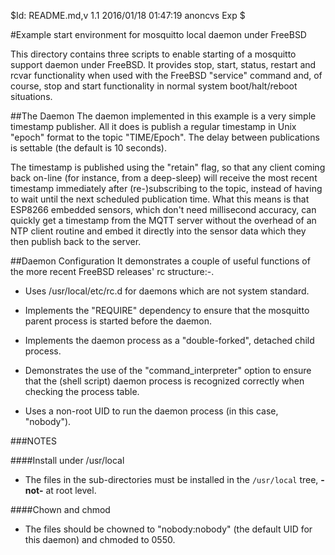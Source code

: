 
$Id: README.md,v 1.1 2016/01/18 01:47:19 anoncvs Exp $

#Example start environment for mosquitto local daemon under FreeBSD

This directory contains three scripts to enable starting of a
mosquitto support daemon under FreeBSD.  It provides stop, start,
status, restart and rcvar functionality when used with the
FreeBSD "service" command and, of course, stop and start
functionality in normal system boot/halt/reboot situations.


##The Daemon
The daemon implemented in this example is a very simple
timestamp publisher.  All it does is publish a regular timestamp
in Unix "epoch" format to the topic "TIME/Epoch".  The delay
between publications is settable (the default is 10 seconds).

The timestamp is published using the "retain" flag, so
that any client coming back on-line (for instance, from a
deep-sleep) will receive the most recent timestamp immediately
after (re-)subscribing to the topic, instead of having to wait
until the next scheduled publication time.  What this means is
that ESP8266 embedded sensors, which don't need millisecond
accuracy, can quickly get a timestamp from the MQTT server
without the overhead of an NTP client routine and embed it
directly into the sensor data which they then publish back to the
server. 


##Daemon Configuration
It demonstrates a couple of useful functions of the more recent FreeBSD releases' rc structure:-.

- Uses /usr/local/etc/rc.d for daemons which are not system standard.

- Implements the "REQUIRE" dependency to ensure that the mosquitto parent process is started before the daemon.

- Implements the daemon process as a "double-forked", detached child process.

- Demonstrates the use of the "command_interpreter" option to ensure that the (shell script) daemon process is recognized correctly when checking the process table.

- Uses a non-root UID to run the daemon process (in this case, "nobody").


###NOTES

####Install under /usr/local
- The files in the sub-directories must be installed in the <code>/usr/local</code> tree, **-not-** at root level.

####Chown and chmod
- The files should be chowned to "nobody:nobody" (the default UID for this daemon) and chmoded to 0550.


